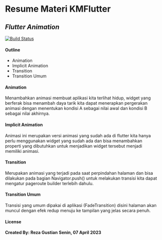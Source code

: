 # Resume Materi KMFlutter
## _Flutter Animation_

[![Build Status](https://travis-ci.org/joemccann/dillinger.svg?branch=master)](https://travis-ci.org/joemccann/dillinger)

#### Outline
- Animation
- Implicit Animation
- Transition
- Transition Umum

#### Animation
Menambahkan animasi membuat aplikasi kita terlihat hidup, widget yang berferak bisa menambah daya tarik kita dapat menerapkan pergerakan animasi dengan menentukan kondisi A sebagai nilai  awal dan kondisi B sebagai nilai akhirnya. 

#### Implicit Animation
Animasi ini merupakan versi animasi yang sudah ada di flutter kita hanya perlu menggunakan widget yang sudah ada dan bisa menambahkan properti yang dibutuhkan untuk menjadikan widget tersebut menjadi memiliki animasi.

#### Transition
Merupakan animasi yang terjadi pada saat perpindahan halaman dan bisa dilakukan  pada bagian Navigator.push() untuk melakukan transisi kita dapat mengatur pageroute builder terlebih dahulu.

#### Transition Umum
Transisi yang umum dipakai di aplikasi (FadeTransition) disini halaman akan muncul dengan efek redup menuju ke tampilan yang jelas secara penuh.


#### License

**Created By: Reza Gustian**
**Senin, 07 April 2023**